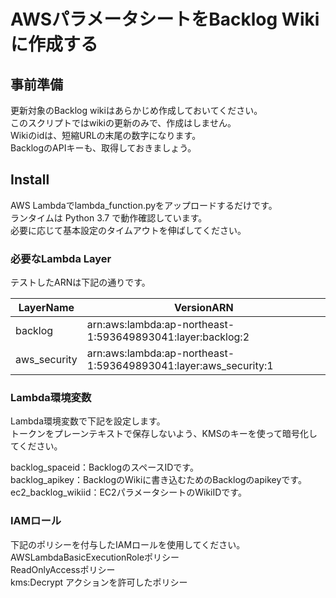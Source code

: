 AWSパラメータシートをBacklog Wikiに作成する
====

## 事前準備
更新対象のBacklog wikiはあらかじめ作成しておいてください。  
このスクリプトではwikiの更新のみで、作成はしません。  
Wikiのidは、短縮URLの末尾の数字になります。  
BacklogのAPIキーも、取得しておきましょう。


## Install

AWS Lambdaでlambda_function.pyをアップロードするだけです。  
ランタイムは Python 3.7 で動作確認しています。  
必要に応じて基本設定のタイムアウトを伸ばしてください。

### 必要なLambda Layer
テストしたARNは下記の通りです。

|LayerName|VersionARN|
|-|-|
|backlog|arn:aws:lambda:ap-northeast-1:593649893041:layer:backlog:2|
|aws_security|arn:aws:lambda:ap-northeast-1:593649893041:layer:aws_security:1|

### Lambda環境変数
Lambda環境変数で下記を設定します。  
トークンをプレーンテキストで保存しないよう、KMSのキーを使って暗号化してください。

backlog_spaceid：BacklogのスペースIDです。  
backlog_apikey：BacklogのWikiに書き込むためのBacklogのapikeyです。  
ec2_backlog_wikiid：EC2パラメータシートのWikiIDです。  

### IAMロール
下記のポリシーを付与したIAMロールを使用してください。  
AWSLambdaBasicExecutionRoleポリシー  
ReadOnlyAccessポリシー  
kms:Decrypt アクションを許可したポリシー
